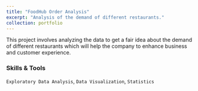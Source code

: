 ```yaml
---
title: "FoodHub Order Analysis"
excerpt: "Analysis of the demand of different restaurants."
collection: portfolio
---
```


This project involves analyzing the data to get a fair idea about the demand of different restaurants which will help the company to enhance business and customer experience. 

### Skills & Tools

`Exploratory Data Analysis`, `Data Visualization`, `Statistics`